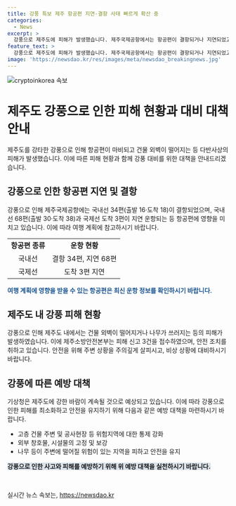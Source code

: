 ```yaml
---
title: 강풍 특보 제주 항공편 지연·결항 사태 빠르게 확산 중
categories:
  - News
excerpt: >
  강풍으로 제주도에 피해가 발생했습니다. 제주국제공항에서는 항공편이 결항되거나 지연되었고, 건물 외벽이 떨어지는 사고도 발생했습니다. 제주소방안전본부에 따르면 강풍으로 인해 나무가 쓰러지고 외벽이 떨어지는 등 피해가 발생했습니다. 기상청은 강한 바람이 계속될 것으로 예상하고 있습니다. (150자)
feature_text: >
  강풍으로 제주도에 피해가 발생했습니다. 제주국제공항에서는 항공편이 결항되거나 지연되었고, 건물 외벽이 떨어지는 사고도 발생했습니다. 제주소방안전본부에 따르면 강풍으로 인해 나무가 쓰러지고 외벽이 떨어지는 등 피해가 발생했습니다. 기상청은 강한 바람이 계속될 것으로 예상하고 있습니다. (150자)
image: 'https://newsdao.kr/res/images/meta/newsdao_breakingnews.jpg'
---
```


<p><img src="https://newsdao.kr/res/images/meta/newsdao_breakingnews.jpg" alt="cryptoinkorea 속보" /></p>

<h1>제주도 강풍으로 인한 피해 현황과 대비 대책 안내</h1>

<p data-ke-size="size16">제주도를 강타한 강풍으로 인해 항공편이 마비되고 건물 외벽이 떨어지는 등 다반사상의 피해가 발생했습니다. 이에 따른 피해 현황과 함께 강풍 대비를 위한 대책을 안내드리겠습니다.</p>

<h2 data-ke-size="size26">강풍으로 인한 항공편 지연 및 결항</h2>

<p data-ke-size="size16">강풍으로 인해 제주국제공항에는 국내선 34편(출발 16·도착 18)이 결항되었으며, 국내선 68편(출발 30·도착 38)과 국제선 도착 3편이 지연 운항되는 등 항공편에 영향을 미치고 있습니다. 이에 따라 여행 계획에 참고하시기 바랍니다.</p>

<table>
    <tr>
        <td style="text-align: center; height: 17px;"><b>항공편 종류</b></td>
        <td style="text-align: center; height: 17px;"><b>운항 현황</b></td>
    </tr>
    <tr>
        <td style="text-align: center; height: 17px;">국내선</td>
        <td style="text-align: center; height: 17px;">결항 34편, 지연 68편</td>
    </tr>
    <tr>
        <td style="text-align: center; height: 17px;">국제선</td>
        <td style="text-align: center; height: 17px;">도착 3편 지연</td>
    </tr>
</table>

<p><b><span style="color: #1a5490;">여행 계획에 영향을 받을 수 있는 항공편은 최신 운항 정보를 확인하시기 바랍니다.</span></b></p>

<h2 data-ke-size="size26">제주도 내 강풍 피해 현황</h2>

<p data-ke-size="size16">강풍으로 인해 제주도 내에서는 건물 외벽이 떨어지거나 나무가 쓰러지는 등의 피해가 발생하였습니다. 이에 제주소방안전본부는 피해 신고 3건을 접수하였으며, 안전 조치를 취하고 있습니다. 안전을 위해 주변 상황을 주의깊게 살피시고, 비상 상황에 대비하시기 바랍니다.</p>

<h2 data-ke-size="size26">강풍에 따른 예방 대책</h2>

<p data-ke-size="size16">기상청은 제주도에 강한 바람이 계속될 것으로 예상되고 있습니다. 이에 따라 강풍으로 인한 피해를 최소화하고 안전을 유지하기 위해 다음과 같은 예방 대책을 마련하시기 바랍니다.</p>

<ul>
    <li>고층 건물 주변 및 공사현장 등 위험지역에 대한 통제 강화</li>
    <li>외부 창호물, 시설물의 고정 및 보강</li>
    <li>나무 등이 주변에 떨어질 위험이 있는 지역을 피하고 안전을 유지</li>
</ul>

<p><b><span style="background-color: #21538527;">강풍으로 인한 사고와 피해를 예방하기 위해 위 예방 대책을 실천하시기 바랍니다.</span></b></p>

<p data-ke-size="size16">&nbsp;</p>
실시간 뉴스 속보는, <a href="https://newsdao.kr" rel="dofollow">https://newsdao.kr</a>


